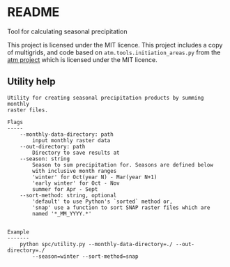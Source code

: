 # README

Tool for calculating seasonal precipitation 

This project is licensed under the MIT licence. This project includes a copy of 
multigrids, and code based on  `atm.tools.initiation_areas.py` from the 
[atm project](https://github.com/ua-snap/arctic_thermokarst_model) which is 
licensed under the MIT licence. 


## Utility help
```
Utility for creating seasonal precipitation products by summing monthly
raster files. 

Flags
-----
    --monthly-data-directory: path
        input monthly raster data
    --out-directory: path
        Directory to save results at
    --season: string
        Season to sum precipitation for. Seasons are defined below 
        with inclusive month ranges
        'winter' for Oct(year N) - Mar(year N+1)
        'early winter' for Oct - Nov
        summer for Apr - Sept
    --sort-method: string, optional
        'default' to use Python's `sorted` method or,
        'snap' use a function to sort SNAP raster files which are
        named '*_MM_YYYY.*'

    
Example
-------
    python spc/utility.py --monthly-data-directory=./ --out-directory=./ 
        --season=winter --sort-method=snap
```
